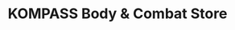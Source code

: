 ---
title: "KOMPASS Body & Combat Store"
url: /steinenbronn/kompass-body-und-combat-store/
shop: Sport
---